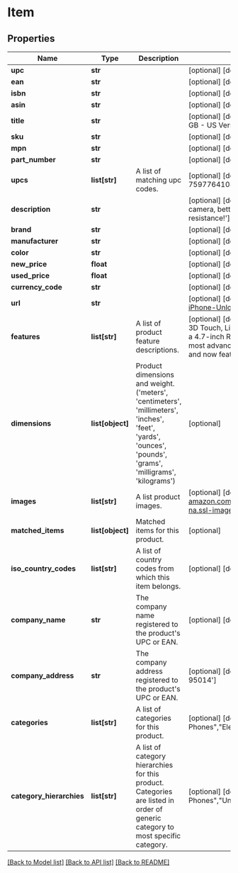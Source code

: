# Item

## Properties
Name | Type | Description | Notes
------------ | ------------- | ------------- | -------------
**upc** | **str** |  | [optional] [default to '190198155795']
**ean** | **str** |  | [optional] [default to '190198155795']
**isbn** | **str** |  | [optional] [default to '9780198155795']
**asin** | **str** |  | [optional] [default to 'B01M1EXQY4']
**title** | **str** |  | [optional] [default to 'Apple iPhone 7 Unlocked Phone 128 GB - US Version (Black)']
**sku** | **str** |  | [optional] [default to '903061477']
**mpn** | **str** |  | [optional] [default to 'A1660']
**part_number** | **str** |  | [optional] [default to '14']
**upcs** | **list[str]** | A list of matching upc codes. | [optional] [default to ["190198071835, 647627503790, 759776410383, 190198068507"]]
**description** | **str** |  | [optional] [default to 'The latest iPhone with advanced camera, better battery life, immersive speakers and water resistance!']
**brand** | **str** |  | [optional] [default to 'Apple']
**manufacturer** | **str** |  | [optional] [default to 'Apple']
**color** | **str** |  | [optional] [default to 'Black']
**new_price** | **float** |  | [optional] [default to 799.95]
**used_price** | **float** |  | [optional] [default to 659.95]
**currency_code** | **str** |  | [optional] [default to 'USD']
**url** | **str** |  | [optional] [default to 'https://www.amazon.com/Apple-iPhone-Unlocked-Phone-128/dp/B01M1EXQY4']
**features** | **list[str]** | A list of product feature descriptions. | [optional] [default to ["Smooth, continuous unibody design. 3D Touch, Live Photos, an A9 chip, advanced cameras, and a 4.7-inch Retina HD display. And so much more.","The most advanced chip ever in a smartphone is even faster and now features an integrated M9 motion coprocessor."]]
**dimensions** | **list[object]** | Product dimensions and weight.  (&#39;meters&#39;, &#39;centimeters&#39;, &#39;millimeters&#39;, &#39;inches&#39;, &#39;feet&#39;, &#39;yards&#39;, &#39;ounces&#39;, &#39;pounds&#39;, &#39;grams&#39;, &#39;milligrams&#39;, &#39;kilograms&#39;) | [optional] 
**images** | **list[str]** | A list product images. | [optional] [default to ["https://images-na.ssl-images-amazon.com/images/I/317AuSoRaHL.jpg","https://images-na.ssl-images-amazon.com/images/I/41Whf3N9i2L.jpg"]]
**matched_items** | **list[object]** | Matched items for this product. | [optional] 
**iso_country_codes** | **list[str]** | A list of country codes from which this item belongs. | [optional] [default to ["US","GB"]]
**company_name** | **str** | The company name registered to the product&#39;s UPC or EAN. | [optional] [default to 'Apple Inc.']
**company_address** | **str** | The company address registered to the product&#39;s UPC or EAN. | [optional] [default to '101 Infinite Loop, Cupertino, CA 95014']
**categories** | **list[str]** | A list of categories for this product. | [optional] [default to ["Unlocked Cell Phones","Electronics"]]
**category_hierarchies** | **list[str]** | A list of category hierarchies for this product. Categories are listed in order of generic category to most specific category. | [optional] [default to [["Cell Phones & Accessories","Cell Phones","Unlocked Cell Phones"]]]

[[Back to Model list]](../README.md#documentation-for-models) [[Back to API list]](../README.md#documentation-for-api-endpoints) [[Back to README]](../README.md)


